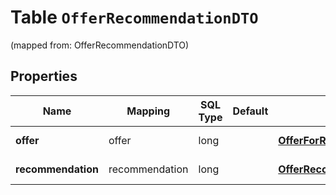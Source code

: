 
# Table `OfferRecommendationDTO`
(mapped from: OfferRecommendationDTO)

## Properties
Name | Mapping | SQL Type | Default | Type | Description | Notes
---- | ------- | -------- | ------- | ---- | ----------- | -----
**offer** | offer | long |  | [**OfferForRecommendationDTO**](OfferForRecommendationDTO.md) |  |  [optional] [foreignkey]
**recommendation** | recommendation | long |  | [**OfferRecommendationInfoDTO**](OfferRecommendationInfoDTO.md) |  |  [optional] [foreignkey]




